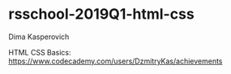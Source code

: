 # rsschool-2019Q1-html-css

Dima Kasperovich

HTML CSS Basics: https://www.codecademy.com/users/DzmitryKas/achievements